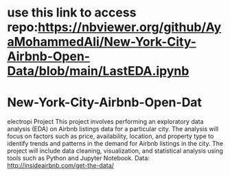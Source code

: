 # use this link to access repo:https://nbviewer.org/github/AyaMohammedAli/New-York-City-Airbnb-Open-Data/blob/main/LastEDA.ipynb
# New-York-City-Airbnb-Open-Dat
electropi Project
This project involves performing an exploratory data analysis (EDA) on Airbnb listings data for a particular city. The analysis will focus on factors such as price, availability, location, and property type to identify trends and patterns in the demand for Airbnb listings in the city. The project will include data cleaning, visualization, and statistical analysis using tools such as Python and Jupyter Notebook. Data: http://insideairbnb.com/get-the-data/
